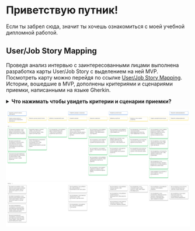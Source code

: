 # Приветствую путник!
Если ты забрел сюда, значит ты хочешь ознакомиться с моей учебной дипломной работой.

## User/Job Story Mapping
Проведя анализ интервью с заинтересованными лицами выполнена разработка карты User/Job Story с выделением на ней MVP. Посмотреть карту можно перейдя по ссылке [User/Job Story Mapping](https://miro.com/app/board/uXjVJTecBIs=/?share_link_id=396960880533). Истории, вошедшие в MVP, дополнены критериями и сценариями приемки, написанными на языке Gherkin.

<details>
  <summary><b>Что нажимать чтобы увидеть критерии и сценарии приемки?</b></summary>
  
  1 перейдя по ссылке в miro выдели историю из MVP левым кликом мышки.<br>
  2 в появившнмся меню нажми на кнопку open in side panel.<br>
  ![Miro](https://github.com/RatmirBaryshnikov/diploma-thesis-sa-yp/blob/main/technical_information/miro.jpg)
</details>

 ![User/Job Story Mapping](https://github.com/RatmirBaryshnikov/diploma-thesis-sa-yp/blob/main/technical_information/User%20Job%20Story%20Mapping.jpg)

